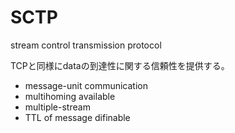 # SCTP

stream control transmission protocol

TCPと同様にdataの到達性に関する信頼性を提供する。

- message-unit communication
- multihoming available
- multiple-stream
- TTL of message difinable